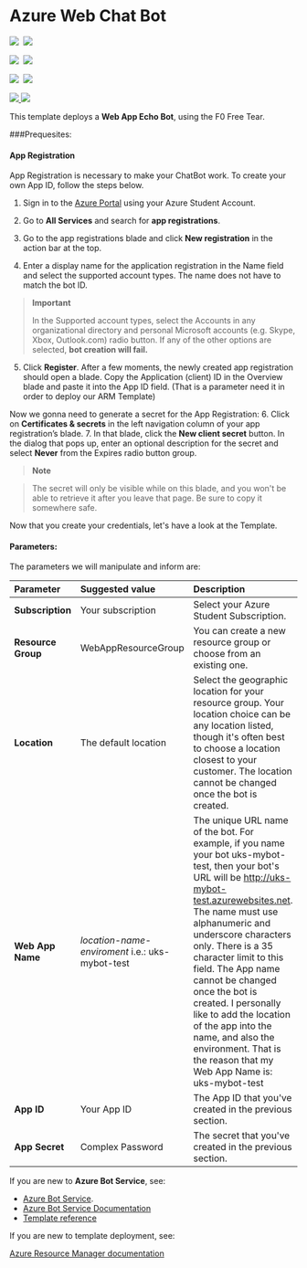 # Azure Web Chat Bot 

<IMG SRC="https://azurequickstartsservice.blob.core.windows.net/badges/100-blank-template/PublicLastTestDate.svg" />&nbsp;
<IMG SRC="https://azurequickstartsservice.blob.core.windows.net/badges/100-blank-template/PublicDeployment.svg" />&nbsp;

<IMG SRC="https://azurequickstartsservice.blob.core.windows.net/badges/100-blank-template/FairfaxLastTestDate.svg" />&nbsp;
<IMG SRC="https://azurequickstartsservice.blob.core.windows.net/badges/100-blank-template/FairfaxDeployment.svg" />&nbsp;

<IMG SRC="https://azurequickstartsservice.blob.core.windows.net/badges/100-blank-template/BestPracticeResult.svg" />&nbsp;
<IMG SRC="https://azurequickstartsservice.blob.core.windows.net/badges/100-blank-template/CredScanResult.svg" />&nbsp;

<a href="https://portal.azure.com/#create/Microsoft.Template/uri/https%3A%2F%2Fraw.githubusercontent.com%2FAzure4StudentQSTemplates%2Fazure-quickstart-templates%2Fmaster%2F101-webapp-chatbot%2Fazuredeploy.json" target="_blank">
<img src="https://raw.githubusercontent.com/Azure4StudentQSTemplates/azure-quickstart-templates/master/101-webapp-chatbot/images/deploytoazure.png"/>
</a><a href="http://armviz.io/#/?load=https%3A%2F%2Fraw.githubusercontent.com%2FAzure4StudentQSTemplates%2Fazure-quickstart-templates%2Fmaster%2F101-webapp-chatbot2019%2Fazuredeploy.json" target="_blank">
<img src="https://raw.githubusercontent.com/Azure4StudentQSTemplates/azure-quickstart-templates/master/101-webapp-chatbot/images/visualizebutton.png"/>
</a>

This template deploys a **Web App Echo Bot**, using the F0 Free Tear. 

###Prequesites:

#### App Registration

App Registration is necessary to make your ChatBot work. To create your own App ID, follow the steps below.

1. Sign in to the [Azure Portal](https://portal.azure.com/) using your Azure Student Account.

2. Go to **All Services** and search for **app registrations**. 
3. Go to the app registrations blade and click **New registration** in the action bar at the top.
4. Enter a display name for the application registration in the Name field and select the supported account types. The name does not have to match the bot ID.
>**Important**  
>
>In the Supported account types, select the Accounts in any organizational directory and personal Microsoft accounts (e.g. Skype, Xbox, Outlook.com) radio button. If any of the other options are selected, **bot creation will fail.**

5. Click **Register**. After a few moments, the newly created app registration should open a blade. Copy the Application (client) ID in the Overview blade and paste it into the App ID field. (That is a parameter need it in order to deploy our ARM Template)

Now we gonna need to generate a secret for the App Registration:
6. Click on **Certificates & secrets** in the left navigation column of your app registration’s blade.
7. In that blade, click the **New client secret** button. In the dialog that pops up, enter an optional description for the secret and select **Never** from the Expires radio button group.

>**Note**

>The secret will only be visible while on this blade, and you won't be able to retrieve it after you leave that page. Be sure to copy it somewhere safe.

Now that you create your credentials, let's have a look at the Template.

#### Parameters:

The parameters we will manipulate and inform are: 

Parameter         | Suggested value     | Description
:--------------- | :-------------      |:---------------------
**Subscription**  | Your subscription    |Select your Azure Student Subscription.
**Resource Group**| WebAppResourceGroup|      You can create a new resource group or choose from an existing one.
**Location**| The default location | Select the geographic location for your resource group. Your location choice can be any location listed, though it's often best to choose a location closest to your customer. The location cannot be changed once the bot is created.
**Web App Name** |*location*-*name*-*enviroment* i.e.:  uks-mybot-test  | The unique URL name of the bot. For example, if you name your bot uks-mybot-test, then your bot's URL will be http://uks-mybot-test.azurewebsites.net. The name must use alphanumeric and underscore characters only. There is a 35 character limit to this field. The App name cannot be changed once the bot is created. I personally like to add the location of the app into the name, and also the environment. That is the reason that my Web App Name is: uks-mybot-test
**App ID**| Your App ID | The App ID that you've created in the previous section.
**App Secret**| Complex Password| The secret that you've created in the previous section.


If you are new to **Azure Bot Service**, see:

- [Azure Bot Service](https://azure.microsoft.com/en-us/services/bot-service/).
- [Azure Bot Service Documentation](https://docs.microsoft.com/en-us/azure/bot-service/?view=azure-bot-service-4.0)
- [Template reference](https://docs.microsoft.com/azure/templates/microsoft.compute/allversions)

If you are new to template deployment, see:

[Azure Resource Manager documentation](https://docs.microsoft.com/azure/azure-resource-manager/)
